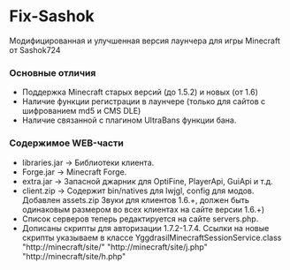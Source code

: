 Fix-Sashok  
==========
Модифицированная и улучшенная версия лаунчера для игры Minecraft от Sashok724  
### Основные отличия 
- Поддержка Minecraft старых версий (до 1.5.2) и новых (от 1.6)
- Наличие функции регистрации в лаунчере (только для сайтов с шифрованием md5 и CMS DLE)
- Наличие связанной с плагином UltraBans функции бана. 
   
### Содержимое WEB-части
* libraries.jar -> Библиотеки клиента.
* Forge.jar -> Minecraft Forge.
* extra.jar -> Запасной джарник для OptiFine, PlayerApi, GuiApi и т.д.
* client.zip -> Содержит bin/natives для lwjgl, config для модов.  
Добавлен assets.zip Звуки для клиентов 1.6.+, должен быть одинаковым размером во всех клиентах на сайте версии 1.6.+)
* Список серверов теперь редактируется на сайте servers.php.
* Дописаны скрипты для авторизации 1.7.2-1.7.4.
Ссылки на новые скрипты указываем в классе YggdrasilMinecraftSessionService.class
"http://minecraft/site/"
"http://minecraft/site/j.php"
"http://minecraft/site/h.php"
